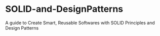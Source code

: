# SOLID-and-DesignPatterns
A guide to Create Smart, Reusable Softwares with SOLID Principles and Design Patterns
